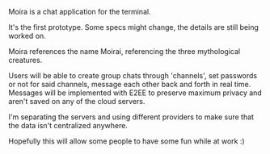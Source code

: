 Moira is a chat application for the terminal.

It's the first prototype. Some specs might change, the details are still being worked on.

Moira references the name Moirai, referencing the three mythological creatures.

Users will be able to create group chats through 'channels', set passwords or not for said channels, message each other back and forth in real time. Messages will be implemented with E2EE to preserve maximum privacy and aren't saved on any of the cloud servers.

I'm separating the servers and using different providers to make sure that the data isn't centralized anywhere.

Hopefully this will allow some people to have some fun while at work :)